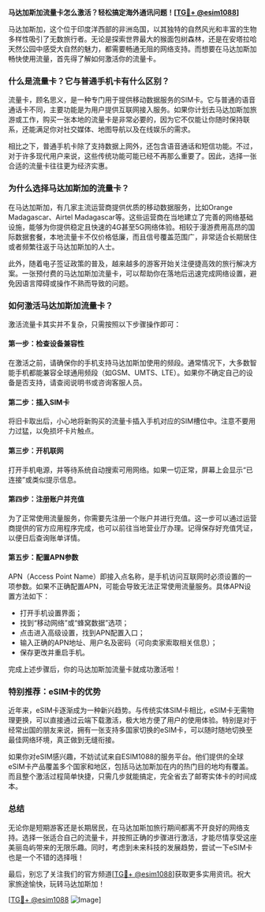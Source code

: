 **马达加斯加流量卡怎么激活？轻松搞定海外通讯问题！[[TG💪+ @esim1088](https://t.me/s/esim1088)]**

马达加斯加，这个位于印度洋西部的非洲岛国，以其独特的自然风光和丰富的生物多样性吸引了无数旅行者。无论是探索世界最大的猴面包树森林，还是在安塔拉哈天然公园中感受大自然的魅力，都需要畅通无阻的网络支持。而想要在马达加斯加畅快使用流量，首先得了解如何激活你的流量卡。

### **什么是流量卡？它与普通手机卡有什么区别？**

流量卡，顾名思义，是一种专门用于提供移动数据服务的SIM卡。它与普通的语音通话卡不同，主要功能是为用户提供互联网接入服务。如果你计划去马达加斯加旅游或工作，购买一张本地的流量卡是非常必要的，因为它不仅能让你随时保持联系，还能满足你对社交媒体、地图导航以及在线娱乐的需求。

相比之下，普通手机卡除了支持数据上网外，还包含语音通话和短信功能。不过，对于许多现代用户来说，这些传统功能可能已经不再那么重要了。因此，选择一张合适的流量卡往往更为经济实惠。

### **为什么选择马达加斯加的流量卡？**

在马达加斯加，有几家主流运营商提供优质的移动数据服务，比如Orange Madagascar、Airtel Madagascar等。这些运营商在当地建立了完善的网络基础设施，能够为你提供稳定且快速的4G甚至5G网络体验。相较于漫游费用高昂的国际数据套餐，本地流量卡不仅价格低廉，而且信号覆盖范围广，非常适合长期居住或者频繁往返于马达加斯加的人士。

此外，随着电子签证政策的普及，越来越多的游客开始关注便捷高效的旅行解决方案。一张预付费的马达加斯加流量卡，可以帮助你在落地后迅速完成网络设置，避免因语言障碍或操作不熟而导致的问题。

### **如何激活马达加斯加流量卡？**

激活流量卡其实并不复杂，只需按照以下步骤操作即可：

#### **第一步：检查设备兼容性**
在激活之前，请确保你的手机支持马达加斯加使用的频段。通常情况下，大多数智能手机都能兼容全球通用频段（如GSM、UMTS、LTE）。如果你不确定自己的设备是否支持，请查阅说明书或咨询客服人员。

#### **第二步：插入SIM卡**
将旧卡取出后，小心地将新购买的流量卡插入手机对应的SIM槽位中。注意不要用力过猛，以免损坏卡片触点。

#### **第三步：开机联网**
打开手机电源，并等待系统自动搜索可用网络。如果一切正常，屏幕上会显示“已连接”或类似提示信息。

#### **第四步：注册账户并充值**
为了正常使用流量服务，你需要先注册一个账户并进行充值。这一步可以通过运营商提供的官方应用程序完成，也可以前往当地营业厅办理。记得保存好充值凭证，以便日后查询账单详情。

#### **第五步：配置APN参数**
APN（Access Point Name）即接入点名称，是手机访问互联网时必须设置的一项参数。如果不正确配置APN，可能会导致无法正常使用流量服务。具体APN设置方法如下：
- 打开手机设置界面；
- 找到“移动网络”或“蜂窝数据”选项；
- 点击进入高级设置，找到APN配置入口；
- 输入正确的APN地址、用户名及密码（可向卖家索取相关信息）；
- 保存更改并重启手机。

完成上述步骤后，你的马达加斯加流量卡就成功激活啦！

### **特别推荐：eSIM卡的优势**

近年来，eSIM卡逐渐成为一种新兴趋势。与传统实体SIM卡相比，eSIM卡无需物理更换，可以直接通过云端下载激活，极大地方便了用户的使用体验。特别是对于经常出国的朋友来说，拥有一张支持多国家切换的eSIM卡，可以随时随地切换至最佳网络环境，真正做到无缝衔接。

如果你对eSIM感兴趣，不妨试试来自ESIM1088的服务平台。他们提供的全球eSIM卡产品覆盖多个国家和地区，包括马达加斯加在内的热门目的地均有覆盖。而且整个激活过程简单快捷，只需几步就能搞定，完全省去了邮寄实体卡的时间成本。

### **总结**

无论你是短期游客还是长期居民，在马达加斯加旅行期间都离不开良好的网络支持。选择一张适合自己的流量卡，并按照正确的步骤进行激活，才能尽情享受这座美丽岛屿带来的无限乐趣。同时，考虑到未来科技的发展趋势，尝试一下eSIM卡也是一个不错的选择哦！

最后，别忘了关注我们的官方频道[[TG💪+ @esim1088](https://t.me/s/esim1088)]获取更多实用资讯。祝大家旅途愉快，玩转马达加斯加！

[[TG💪+ @esim1088](https://t.me/s/esim1088) ![Image](https://i.postimg.cc/4NQfJmqS/Snipaste-2025-05-13-00-14-12.png)]